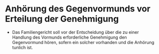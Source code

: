 # Anhörung des Gegenvormunds vor Erteilung der Genehmigung

- Das Familiengericht soll vor der Entscheidung über die zu einer Handlung des Vormunds erforderliche Genehmigung den Gegenvormund hören, sofern ein solcher vorhanden und die Anhörung tunlich ist.

